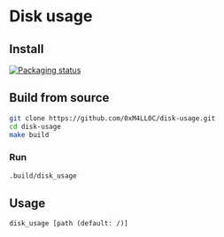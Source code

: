 # Disk usage

## Install

[![Packaging status](https://repology.org/badge/vertical-allrepos/disk-usage.svg)](https://repology.org/project/disk-usage/versions)

## Build from source

```bash
git clone https://github.com/0xM4LL0C/disk-usage.git
cd disk-usage
make build
```

### Run

```bash
.build/disk_usage
```

## Usage

```
disk_usage [path (default: /)]
```
